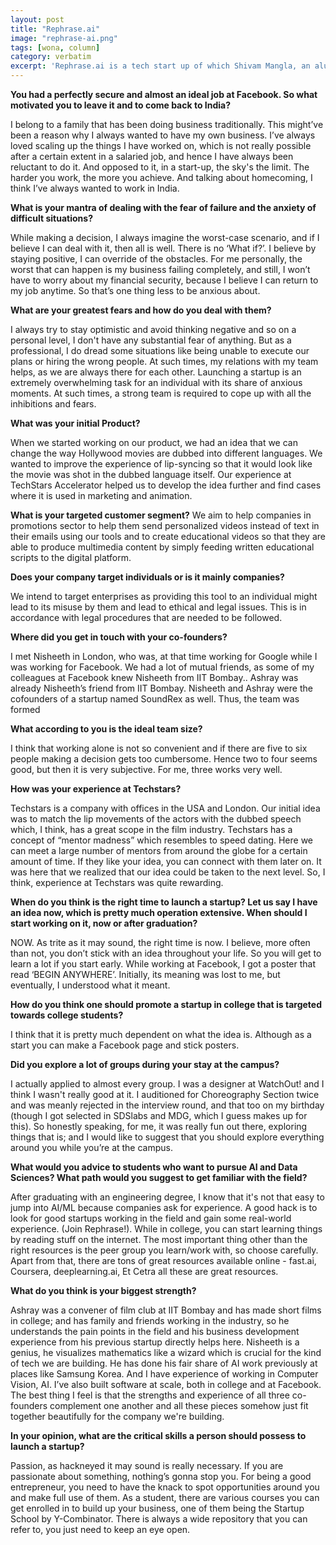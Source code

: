 ```yaml
---
layout: post
title: "Rephrase.ai"
image: "rephrase-ai.png"
tags: [wona, column]
category: verbatim
excerpt: 'Rephrase.ai is a tech start up of which Shivam Mangla, an alumnus of IIT Roorkee is a co-founder. It gives users the power of creating high-quality videos and animations of a person speaking with just text as input with the support of over 40 languages. (check out their website https://rephrase.ai/). E-cell, IIT Roorkee in collaboration with Watch Out!, had a conversation with Shivam, the excerpts of which are as follows.'
---
```


**You had a perfectly secure and almost an ideal job at Facebook. So what motivated you to leave it and to come back to India?**

I belong to a family that has been doing business traditionally. This might’ve been a reason why I always wanted to have my own business. I’ve always loved scaling up the things I have worked on, which is not really possible after a certain extent in a salaried job, and hence I have always been reluctant to do it. And opposed to it, in a start-up, the sky's the limit. The harder you work, the more you achieve. And talking about homecoming, I think I’ve always wanted to work in India.

**What is your mantra of dealing with the fear of failure and the anxiety of difficult situations?**

While making a decision, I always imagine the worst-case scenario, and if I believe I can deal with it, then all is well. There is no ‘What if?’. I believe by staying positive, I can override of the obstacles. For me personally, the worst that can happen is my business failing completely, and still, I won’t have to worry about my financial security, because I believe I can return to my job anytime. So that’s one thing less to be anxious about.

**What are your greatest fears and how do you deal with them?**

I always try to stay optimistic and avoid thinking negative and so on a personal level, I don't have any substantial fear of anything. But as a professional, I do dread some situations like being unable to execute our plans or hiring the wrong people. At such times, my relations with my team helps, as we are always there for each other. Launching a startup is an extremely overwhelming task for an individual with its share of anxious moments. At such times, a strong team is required to cope up with all the inhibitions and fears.

**What was your initial Product?**

When we started working on our product, we had an idea that we can change the way Hollywood movies are dubbed into different languages. We wanted to improve the experience of lip-syncing so that it would look like the movie was shot in the dubbed language itself. Our experience at TechStars Accelerator helped us to develop the idea further and find cases where it is used in marketing and animation.

**What is your targeted customer segment?**
We aim to help companies in promotions sector to help them send personalized videos instead of text in their emails using our tools and to create educational videos so that they are able to produce multimedia content by simply feeding written educational scripts to the digital platform.

**Does your company target individuals or is it mainly companies?**

We intend to target enterprises as providing this tool to an individual might lead to its misuse by them and lead to ethical and legal issues. This is in accordance with legal procedures that are needed to be followed.

**Where did you get in touch with your co-founders?**

I met Nisheeth in London, who was, at that time working for Google while I was working for Facebook. We had a lot of mutual friends, as some of my colleagues at Facebook knew Nisheeth from IIT Bombay.. Ashray was already Nisheeth’s friend from IIT Bombay. Nisheeth and Ashray were the cofounders of a startup named SoundRex as well. Thus, the team was formed

**What according to you is the ideal team size?**

I think that working alone is not so convenient and if there are five to six people making a decision gets too cumbersome. Hence two to four seems good, but then it is very subjective. For me, three works very well.

**How was your experience at Techstars?**

Techstars is a company with offices in the USA and London. Our initial idea was to match the lip movements of the actors with the dubbed speech which, I think, has a great scope in the film industry. Techstars has a concept of “mentor madness” which resembles to speed dating. Here we can meet a large number of mentors from around the globe for a certain amount of time. If they like your idea, you can connect with them later on. It was here that we realized that our idea could be taken to the next level. So, I think, experience at Techstars was quite rewarding.

**When do you think is the right time to launch a startup? Let us say I have an idea now, which is pretty much operation extensive. When should I start working on it, now or after graduation?**

NOW. As trite as it may sound, the right time is now. I believe, more often than not, you don’t stick with an idea throughout your life. So you will get to learn a lot if you start early. While working at Facebook, I got a poster that read ‘BEGIN ANYWHERE’. Initially, its meaning was lost to me, but eventually, I understood what it meant.

**How do you think one should promote a startup in college that is targeted towards college students?**

I think that it is pretty much dependent on what the idea is. Although as a start you can make a Facebook page and stick posters.

**Did you explore a lot of groups during your stay at the campus?**

I actually applied to almost every group. I was a designer at WatchOut! and I think I wasn't really good at it. I auditioned for Choreography Section twice and was meanly rejected in the interview round, and that too on my birthday (though I got selected in SDSlabs and MDG, which I guess makes up for this). So honestly speaking, for me, it was really fun out there, exploring things that is; and I would like to suggest that you should explore everything around you while you’re at the campus.

**What would you advice to students who want to pursue AI and Data Sciences? What path would you suggest to get familiar with the field?**

After graduating with an engineering degree, I know that it's not that easy to jump into AI/ML because companies ask for experience. A good hack is to look for good startups working in the field and gain some real-world experience. (Join Rephrase!). While in college, you can start learning things by reading stuff on the internet. The most important thing other than the right resources is the peer group you learn/work with, so choose carefully. Apart from that, there are tons of great resources available online - fast.ai, Coursera, deeplearning.ai, Et Cetra all these are great resources.

**What do you think is your biggest strength?**

Ashray was a convener of film club at IIT Bombay and has made short films in college; and has family and friends working in the industry, so he understands the pain points in the field and his business development experience from his previous startup directly helps here. Nisheeth is a genius, he visualizes mathematics like a wizard which is crucial for the kind of tech we are building. He has done his fair share of AI work previously at places like Samsung Korea. And I have experience of working in Computer Vision, AI. I’ve also built software at scale, both in college and at Facebook. The best thing I feel is that the strengths and experience of all three co-founders complement one another and all these pieces somehow just fit together beautifully for the company we're building.

**In your opinion, what are the critical skills a person should possess to launch a startup?**

Passion, as hackneyed it may sound is really necessary. If you are passionate about something, nothing’s gonna stop you. For being a good entrepreneur, you need to have the knack to spot opportunities around you and make full use of them.  As a student, there are various courses you can get enrolled in to build up your business, one of them being the Startup School by Y-Combinator. There is always a wide repository that you can refer to, you just need to keep an eye open.
